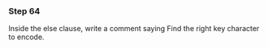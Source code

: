 ### Step 64

Inside the else clause, write a comment saying Find the right key character to encode.
